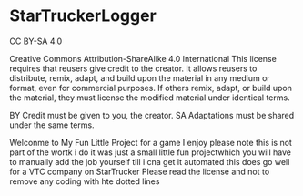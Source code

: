 # StarTruckerLogger
CC BY-SA 4.0
  
Creative Commons Attribution-ShareAlike 4.0 International
This license requires that reusers give credit to the creator. It allows reusers to distribute, remix, adapt, and build upon the material in any medium or format, even for commercial purposes. If others remix, adapt, or build upon the material, they must license the modified material under identical terms.

BY Credit must be given to you, the creator.
SA Adaptations must be shared under the same terms.

Welconme to My Fun Little Project for a game I enjoy please note this is not part of the wortk i do it was just a small little fun projectwhich you will have to manually add the job yourself till i cna get it automated this does go well for a VTC company on StarTrucker 
Please read the license and not to remove any coding with hte dotted lines 
